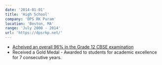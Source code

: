 ```yaml
---
date: '2014-01-01'
title: 'High School'
company: 'DPS RK Puram'
location: 'Boston, MA'
range: 'July 2000 - 2014'
url: 'https://dpsrkp.net/'
---
```


- <a href="https://drive.google.com/file/d/1c-EIH94VY99J9d6fqhvMCoqvIJ9ul2SZ/view?usp=sharing">Acheived an overall 96% in the Grade 12 CBSE examination</a>
- Received a Gold Medal - Awarded to students for academic excellence for 7 consecutive years.

